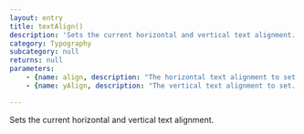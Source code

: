 ```yaml
---
layout: entry
title: textAlign()
description: 'Sets the current horizontal and vertical text alignment.'
category: Typography
subcategory: null
returns: null
parameters:
    - {name: align, description: "The horizontal text alignment to set. Must be one of the InDesign Justification enum values:\n                          Justification.AWAY_FROM_BINDING_SIDE "}
    - {name: yAlign, description: "The vertical text alignment to set. Must be one of the InDesign VerticalJustification enum values:\n                          VerticalJustification.BOTTOM_ALIGN "}

---
```

Sets the current horizontal and vertical text alignment.